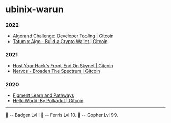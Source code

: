 # ubinix-warun

### 2022
* [Algorand Challenge: Developer Tooling | Gitcoin](https://github.com/ubinix-warun/algorand-offchain-worker)
* [Tatum x Algo - Build a Crypto Wallet | Gitcoin](https://github.com/ubinix-warun/react-algomask)

### 2021
* [Host Your Hack's Front-End On Skynet | Gitcoin](https://github.com/ubinix-warun/venus-protocol-interface-skynet)
* [Nervos - Broaden The Spectrum | Gitcoin](https://gist.github.com/ubinix-warun/8727840845d6305cc4239c5bee68b6d7)

### 2020
* [Figment Learn and Pathways](https://gist.github.com/ubinix-warun/c913de919602deadad0e80e03a8f1589)
* [Hello World! By Polkadot | Gitcoin](https://gist.github.com/ubinix-warun/09554b22e899fcd913a3773a80d69430)

----

🦡 -- Badger Lvl I
🦀 -- Ferris Lvl 10.
🐀 -- Gopher Lvl 99.
